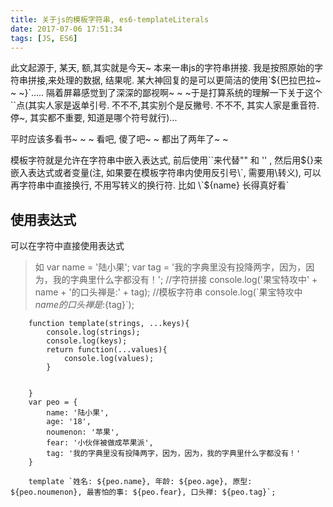 ```yaml
---
title: 关于js的模板字符串, es6-templateLiterals
date: 2017-07-06 17:51:34
tags: [JS, ES6]
---
```


此文起源于, 某天, 额,其实就是今天~ 本来一串js的字符串拼接.
我是按照原始的字符串拼接,来处理的数据, 结果呢. 某大神回复的是可以更简洁的使用\`${巴拉巴拉~ ~ ~}\`.....
隔着屏幕感觉到了深深的鄙视啊~ ~ ~于是打算系统的理解一下关于这个``点(其实人家是返单引号. 不不不,其实别个是反撇号. 不不不, 其实人家是重音符. 停~, 其实都不重要,  知道是哪个符号就行)...
<!-- more -->
平时应该多看书~ ~ ~ 看吧, 傻了吧~ ~  都出了两年了~ ~

模板字符就是允许在字符串中嵌入表达式, 前后使用\`\`来代替"" 和 '' , 然后用${}来嵌入表达式或者变量(注, 如果要在模板字符串内使用反引号\`, 需要用\转义), 可以再字符串中直接换行, 不用写转义的换行符.
比如 \`${name} 长得真好看\`

## 使用表达式
可以在字符中直接使用表达式
>如
var name = '陆小果';
var tag = '我的字典里没有投降两字，因为，因为，我的字典里什么字都没有！';
//字符拼接
console.log('果宝特攻中' + name + '的口头禅是:' + tag);
//模板字符串
console.log(\`果宝特攻中${name}的口头禅是:${tag}\`);



		function template(strings, ...keys){
			console.log(strings);
			console.log(keys);
			return function(...values){
				console.log(values);
			}


		}
		var peo = {
			name: '陆小果',
			age: '18',
			noumenon: '苹果',
			fear: '小伙伴被做成苹果派',
			tag: '我的字典里没有投降两字，因为，因为，我的字典里什么字都没有！'
		}

		template `姓名: ${peo.name}, 年龄: ${peo.age}, 原型: ${peo.noumenon}, 最害怕的事: ${peo.fear}, 口头禅: ${peo.tag}`;









